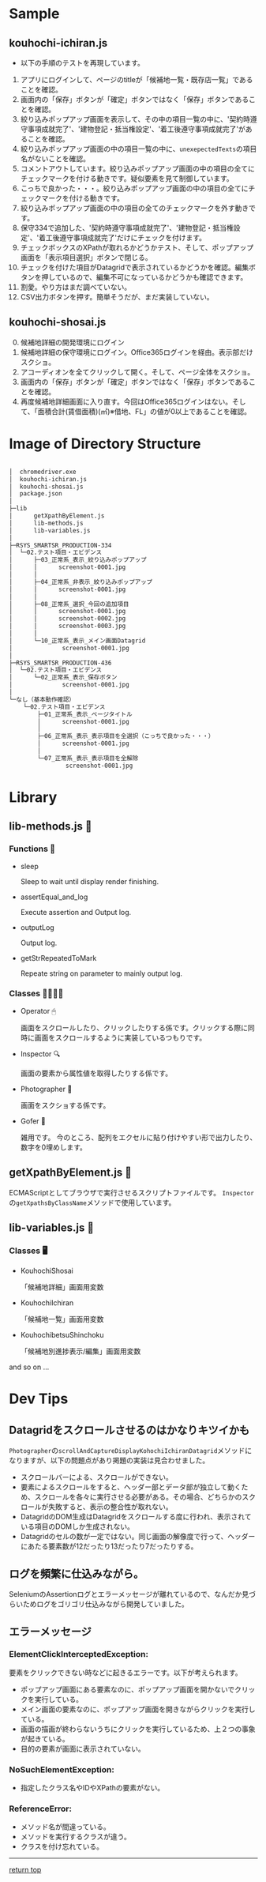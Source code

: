 # Sample
## kouhochi-ichiran.js
- 以下の手順のテストを再現しています。

1. アプリにログインして、ページのtitleが「候補地一覧・既存店一覧」であることを確認。
2. 画面内の「保存」ボタンが「確定」ボタンではなく「保存」ボタンであることを確認。
3. 絞り込みポップアップ画面を表示して、その中の項目一覧の中に、'契約時遵守事項成就完了'、'建物登記・抵当権設定'、'着工後遵守事項成就完了'があることを確認。
4. 絞り込みポップアップ画面の中の項目一覧の中に、`unexepectedTexts`の項目名がないことを確認。
5. コメントアウトしています。絞り込みポップアップ画面の中の項目の全てにチェックマークを付ける動きです。疑似要素を見て制御しています。
6. こっちで良かった・・・。絞り込みポップアップ画面の中の項目の全てにチェックマークを付ける動きです。
7. 絞り込みポップアップ画面の中の項目の全てのチェックマークを外す動きです。
8. 保守334で追加した、'契約時遵守事項成就完了'、'建物登記・抵当権設定'、'着工後遵守事項成就完了'だけにチェックを付けます。
9. チェックボックスのXPathが取れるかどうかテスト、そして、ポップアップ画面を「表示項目選択」ボタンで閉じる。
10. チェックを付けた項目がDatagridで表示されているかどうかを確認。編集ボタンを押しているので、編集不可になっているかどうかも確認できます。
11. 割愛。やり方はまだ調べていない。
12. CSV出力ボタンを押す。簡単そうだが、まだ実装していない。

## kouhochi-shosai.js

0. 候補地詳細の開発環境にログイン
1. 候補地詳細の保守環境にログイン。Office365ログインを経由。表示部だけスクショ。
2. アコーディオンを全てクリックして開く。そして、ページ全体をスクショ。
3. 画面内の「保存」ボタンが「確定」ボタンではなく「保存」ボタンであることを確認。
4. 再度候補地詳細画面に入り直す。今回はOffice365ログインはない。そして、「面積合計(賃借面積)(㎡)※借地、FL」の値が0以上であることを確認。

# Image of Directory Structure

```bash

│  chromedriver.exe
│  kouhochi-ichiran.js
│  kouhochi-shosai.js
│  package.json
│
├─lib
│      getXpathByElement.js
│      lib-methods.js
│      lib-variables.js
│
├─RSYS_SMARTSR_PRODUCTION-334
│  └─02.テスト項目・エビデンス
│      ├─03_正常系_表示_絞り込みポップアップ
│      │      screenshot-0001.jpg
│      │
│      ├─04_正常系_非表示_絞り込みポップアップ
│      │      screenshot-0001.jpg
│      │
│      ├─08_正常系_選択_今回の追加項目
│      │      screenshot-0001.jpg
│      │      screenshot-0002.jpg
│      │      screenshot-0003.jpg
│      │
│      └─10_正常系_表示_メイン画面Datagrid
│              screenshot-0001.jpg
│
├─RSYS_SMARTSR_PRODUCTION-436
│  └─02.テスト項目・エビデンス
│      └─02_正常系_表示_保存ボタン
│              screenshot-0001.jpg
│
└─なし（基本動作確認）
    └─02.テスト項目・エビデンス
        ├─01_正常系_表示_ページタイトル
        │      screenshot-0001.jpg
        │
        ├─06_正常系_表示_表示項目を全選択（こっちで良かった・・・）
        │      screenshot-0001.jpg
        │
        └─07_正常系_表示_表示項目を全解除
                screenshot-0001.jpg
```

# Library
## lib-methods.js 🦾
### Functions 🔧
- sleep

  Sleep to wait until display render finishing.

- assertEqual_and_log

  Execute assertion and Output log.

- outputLog

  Output log.

- getStrRepeatedToMark

  Repeate string on parameter to mainly output log.

### Classes 👨‍👨‍👧‍👦

- Operator 🖱

  画面をスクロールしたり、クリックしたりする係です。クリックする際に同時に画面をスクロールするように実装しているつもりです。

- Inspector 🔍

  画面の要素から属性値を取得したりする係です。

- Photographer 📸

  画面をスクショする係です。

- Gofer 🧹

  雑用です。  今のところ、配列をエクセルに貼り付けやすい形で出力したり、数字を0埋めします。

## getXpathByElement.js 🧗

ECMAScriptとしてブラウザで実行させるスクリプトファイルです。
`Inspector`の`getXpathsByClassName`メソッドで使用しています。

## lib-variables.js 📖

### Classes 🖥

- KouhochiShosai

  「候補地詳細」画面用変数

- KouhochiIchiran

  「候補地一覧」画面用変数

- KouhochibetsuShinchoku

  「候補地別進捗表示/編集」画面用変数

and so on ...

# Dev Tips

## Datagridをスクロールさせるのはかなりキツイかも

`Photographer`の`scrollAndCaptureDisplayKohochiIchiranDatagrid`メソッドになりますが、以下の問題点があり掲題の実装は見合わせました。

- スクロールバーによる、スクロールができない。
- 要素によるスクロールをすると、ヘッダー部とデータ部が独立して動くため、スクロールを各々に実行させる必要がある。その場合、どちらかのスクロールが失敗すると、表示の整合性が取れない。
- DatagridのDOM生成はDatagridをスクロールする度に行われ、表示されている項目のDOMしか生成されない。
- Datagridのセルの数が一定ではない。同じ画面の解像度で行って、ヘッダーにあたる要素数が12だったり13だったり7だったりする。

## ログを頻繁に仕込みながら。

SeleniumのAssertionログとエラーメッセージが離れているので、なんだか見づらいためログをゴリゴリ仕込みながら開発していました。

## エラーメッセージ

### ElementClickInterceptedException:

要素をクリックできない時などに起きるエラーです。以下が考えられます。

- ポップアップ画面にある要素なのに、ポップアップ画面を開かないでクリックを実行している。
- メイン画面の要素なのに、ポップアップ画面を開きながらクリックを実行している。
- 画面の描画が終わらないうちにクリックを実行しているため、上２つの事象が起きている。
- 目的の要素が画面に表示されていない。

### NoSuchElementException:

- 指定したクラス名やIDやXPathの要素がない。

### ReferenceError:

- メソッド名が間違っている。
- メソッドを実行するクラスが違う。
- クラスを付け忘れている。

***

[return top](#Sample)
